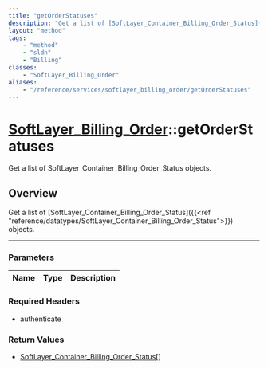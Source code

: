 ```yaml
---
title: "getOrderStatuses"
description: "Get a list of [SoftLayer_Container_Billing_Order_Status]({{<ref 'reference/datatypes/SoftLayer_Container_Billing_Order_S... "
layout: "method"
tags:
    - "method"
    - "sldn"
    - "Billing"
classes:
    - "SoftLayer_Billing_Order"
aliases:
    - "/reference/services/softlayer_billing_order/getOrderStatuses"
---
```

# [SoftLayer_Billing_Order](/reference/services/SoftLayer_Billing_Order)::getOrderStatuses

Get a list of SoftLayer_Container_Billing_Order_Status objects.


## Overview 
Get a list of [SoftLayer_Container_Billing_Order_Status]({{<ref "reference/datatypes/SoftLayer_Container_Billing_Order_Status">}}) objects. 

-----

### Parameters 
|Name | Type | Description |
| --- | --- | --- |


### Required Headers
* authenticate


### Return Values
* <a href='/reference/datatypes/SoftLayer_Container_Billing_Order_Status'>SoftLayer_Container_Billing_Order_Status[] </a>




